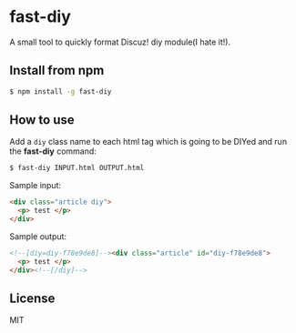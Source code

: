 # fast-diy

A small tool to quickly format Discuz! diy module(I hate it!).  

## Install from npm

```bash
$ npm install -g fast-diy
```

## How to use
Add a `diy` class name to each html tag which is going to be DIYed and run the **fast-diy** command: 

```bash
$ fast-diy INPUT.html OUTPUT.html
```

Sample input:

```html
<div class="article diy">
  <p> test </p>
</div>
```

Sample output:

```html
<!--[diy=diy-f78e9de8]--><div class="article" id="diy-f78e9de8">
  <p> test </p>
</div><!--[/diy]-->
```

## License
MIT
